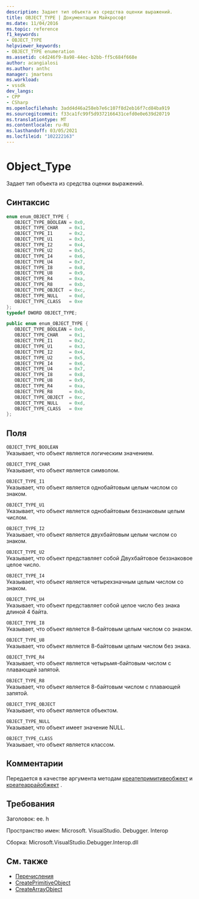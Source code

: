 ```yaml
---
description: Задает тип объекта из средства оценки выражений.
title: OBJECT_TYPE | Документация Майкрософт
ms.date: 11/04/2016
ms.topic: reference
f1_keywords:
- OBJECT_TYPE
helpviewer_keywords:
- OBJECT_TYPE enumeration
ms.assetid: c4d246f9-8a98-44ec-b2bb-ff5c684f668e
author: acangialosi
ms.author: anthc
manager: jmartens
ms.workload:
- vssdk
dev_langs:
- CPP
- CSharp
ms.openlocfilehash: 3add4d46a258eb7e6c107f8d2eb16f7cd84ba919
ms.sourcegitcommit: f33ca1fc99f5d9372166431cefd0e0e639d20719
ms.translationtype: MT
ms.contentlocale: ru-RU
ms.lasthandoff: 03/05/2021
ms.locfileid: "102222163"
---
```

# <a name="object_type"></a>Object_Type
Задает тип объекта из средства оценки выражений.

## <a name="syntax"></a>Синтаксис

```cpp
enum enum_OBJECT_TYPE { 
   OBJECT_TYPE_BOOLEAN = 0x0,
   OBJECT_TYPE_CHAR    = 0x1,
   OBJECT_TYPE_I1      = 0x2,
   OBJECT_TYPE_U1      = 0x3,
   OBJECT_TYPE_I2      = 0x4,
   OBJECT_TYPE_U2      = 0x5,
   OBJECT_TYPE_I4      = 0x6,
   OBJECT_TYPE_U4      = 0x7,
   OBJECT_TYPE_I8      = 0x8,
   OBJECT_TYPE_U8      = 0x9,
   OBJECT_TYPE_R4      = 0xa,
   OBJECT_TYPE_R8      = 0xb,
   OBJECT_TYPE_OBJECT  = 0xc,
   OBJECT_TYPE_NULL    = 0xd,
   OBJECT_TYPE_CLASS   = 0xe
};
typedef DWORD OBJECT_TYPE;
```

```csharp
public enum enum_OBJECT_TYPE { 
   OBJECT_TYPE_BOOLEAN = 0x0,
   OBJECT_TYPE_CHAR    = 0x1,
   OBJECT_TYPE_I1      = 0x2,
   OBJECT_TYPE_U1      = 0x3,
   OBJECT_TYPE_I2      = 0x4,
   OBJECT_TYPE_U2      = 0x5,
   OBJECT_TYPE_I4      = 0x6,
   OBJECT_TYPE_U4      = 0x7,
   OBJECT_TYPE_I8      = 0x8,
   OBJECT_TYPE_U8      = 0x9,
   OBJECT_TYPE_R4      = 0xa,
   OBJECT_TYPE_R8      = 0xb,
   OBJECT_TYPE_OBJECT  = 0xc,
   OBJECT_TYPE_NULL    = 0xd,
   OBJECT_TYPE_CLASS   = 0xe
};
```

## <a name="fields"></a>Поля
 `OBJECT_TYPE_BOOLEAN`\
 Указывает, что объект является логическим значением.

 `OBJECT_TYPE_CHAR`\
 Указывает, что объект является символом.

 `OBJECT_TYPE_I1`\
 Указывает, что объект является однобайтовым целым числом со знаком.

 `OBJECT_TYPE_U1`\
 Указывает, что объект является однобайтовым беззнаковым целым числом.

 `OBJECT_TYPE_I2`\
 Указывает, что объект является двухбайтовым целым числом со знаком.

 `OBJECT_TYPE_U2`\
 Указывает, что объект представляет собой Двухбайтовое беззнаковое целое число.

 `OBJECT_TYPE_I4`\
 Указывает, что объект является четырехзначным целым числом со знаком.

 `OBJECT_TYPE_U4`\
 Указывает, что объект представляет собой целое число без знака длиной 4 байта.

 `OBJECT_TYPE_I8`\
 Указывает, что объект является 8-байтовым целым числом со знаком.

 `OBJECT_TYPE_U8`\
 Указывает, что объект является 8-байтовым целым числом без знака.

 `OBJECT_TYPE_R4`\
 Указывает, что объект является четырьмя-байтовым числом с плавающей запятой.

 `OBJECT_TYPE_R8`\
 Указывает, что объект является 8-байтовым числом с плавающей запятой.

 `OBJECT_TYPE_OBJECT`\
 Указывает, что объект является объектом.

 `OBJECT_TYPE_NULL`\
 Указывает, что объект имеет значение NULL.

 `OBJECT_TYPE_CLASS`\
 Указывает, что объект является классом.

## <a name="remarks"></a>Комментарии
 Передается в качестве аргумента методам [креатепримитивеобжект](../../../extensibility/debugger/reference/idebugfunctionobject-createprimitiveobject.md) и [креатеаррайобжект](../../../extensibility/debugger/reference/idebugfunctionobject-createarrayobject.md) .

## <a name="requirements"></a>Требования
 Заголовок: ee. h

 Пространство имен: Microsoft. VisualStudio. Debugger. Interop

 Сборка: Microsoft.VisualStudio.Debugger.Interop.dll

## <a name="see-also"></a>См. также
- [Перечисления](../../../extensibility/debugger/reference/enumerations-visual-studio-debugging.md)
- [CreatePrimitiveObject](../../../extensibility/debugger/reference/idebugfunctionobject-createprimitiveobject.md)
- [CreateArrayObject](../../../extensibility/debugger/reference/idebugfunctionobject-createarrayobject.md)
